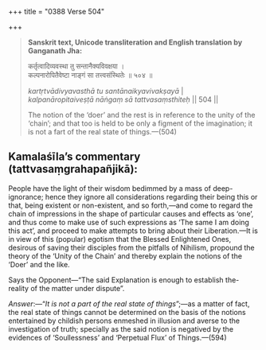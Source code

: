 +++
title = "0388 Verse 504"

+++
> **Sanskrit text, Unicode transliteration and English translation by Ganganath Jha:** 
>
> कर्तृत्वादिव्यवस्था तु सन्तानैक्यविवक्षया ।  
> कल्पनारोपितैवेष्टा नाङ्गं सा तत्त्वसंस्थितेः ॥ ५०४ ॥ 
>
> *kartṛtvādivyavasthā tu santānaikyavivakṣayā* \|  
> *kalpanāropitaiveṣṭā nāṅgaṃ sā tattvasaṃsthiteḥ* \|\| 504 \|\| 
>
> The notion of the ‘doer’ and the rest is in reference to the unity of the ‘chain’; and that too is held to be only a figment of the imagination; it is not a fart of the real state of things.—(504)



## Kamalaśīla’s commentary (tattvasaṃgrahapañjikā):

People have the light of their wisdom bedimmed by a mass of deep-ignorance; hence they ignore all considerations regarding their being this or that, being existent or non-existent, and so forth,—and come to regard the chain of impressions in the shape of particular causes and effects as ‘one’, and thus come to make use of such expressions as ‘The same I am doing this act’, and proceed to make attempts to bring about their Liberation.—It is in view of this (popular) egotism that the Blessed Enlightened Ones, desirous of saving their disciples from the pitfalls of Nihilism, propound the theory of the ‘Unity of the Chain’ and thereby explain the notions of the ‘Doer’ and the like.

Says the Opponent—“The said Explanation is enough to establish the-reality of the matter under dispute”.

*Answer*:—“*It is not a part of the real state of things*”;—as a matter of fact, the real state of things cannot be determined on the basis of the notions entertained by childish persons enmeshed in illusion and averse to the investigation of truth; specially as the said notion is negatived by the evidences of ‘Soullessness’ and ‘Perpetual Flux’ of Things.—(594)


